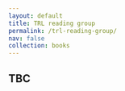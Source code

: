 ```yaml
---
layout: default
title: TRL reading group
permalink: /trl-reading-group/
nav: false
collection: books
---
```


## TBC
